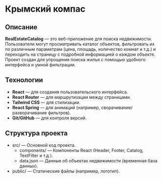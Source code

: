 # Крымский компас

## Описание
**RealEstateCatalog** — это веб-приложение для поиска недвижимости. Пользователи могут просматривать каталог объектов, фильтровать их по различным параметрам (цена, площадь, количество комнат и т.д.) и переходить на страницу с подробной информацией о каждом объекте. Проект создан для упрощения поиска жилья с помощью удобного интерфейса и умной фильтрации.

## Технологии
- **React** — для создания пользовательского интерфейса.
- **React Router** — для маршрутизации между страницами.
- **Tailwind CSS** — для стилизации.
- **React Spring** — для анимаций (например, сворачивание/разворачивание фильтров).
- **Git/GitHub** — для контроля версий.

## Структура проекта
- src/ — Основной код проекта.
  - components/ — Компоненты React (Header, Footer, Catalog, TextFilter и т.д.).
  - data.json — Данные об объектах недвижимости (временная база данных).
- public/ — Статические файлы (например, логотип).
  
